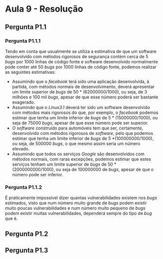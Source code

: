 # Aula 9 - Resolução

## Pergunta P1.1

### Pergunta P1.1.1

Tendo em conta que usualmente se utiliza a estimativa de que um software desenvolvido com métodos rigorosos de segurança contém cerca de 5 _bugs_ por 1000 linhas de código fonte e software desenvolvido normalmente pode conter até 50 _bugs_ por 1000 linhas de código fonte, podemos realizar as seguintes estimativas:
- Assumindo que o _facebook_ terá sido uma aplicação desenvolvida, à partida, com métodos normais de desenvolvimento, deverá apresentar um limite superior de _bugs_ de 50 * (62000000/1000), ou seja, de 3 milhões e 100 mil _bugs_, apesar de que esse número poderá ser bastante exagerado.
- Assumindo que o _Linux3.1_ deverá ter sido um software desenvolvido com métodos mais rigorosos do que, por exemplo, o _facebook_ podemos estimar que tenha um limite inferior de _bugs_ de 5 * (15000000/1000), ou seja de 75000 _bugs_, apesar de que esse número pode ser superior.
- O _software_ construído para automóveis tem que ser, certamente, desenvolvido com métodos rigorosos de _software_, pelo que podemos estimar que tenha um limite inferior de _bugs_ de 5 *(100000000/1000), ou seja, de 500000 _bugs_, o que mesmo assim seria um número elevado.
- Assumindo que todos os serviços _Google_ são desenvolvidos com métodos normais, com raras excepções, podemos estimar que estes serviços tenham um limite superior de _bugs_ de 50 * (2000000000/1000), ou seja de 100000000 de _bugs_, apesar de que o número pode ser inferior. 


### Pergunta P1.1.2

É praticamente impossível dizer quantas vulnerabilidades existem nos _bugs_ estimados, visto que num número muito grande de _bugs_ podem existir muito poucas vulnerabilidades e num número muito pequeno de _bugs_ podem existir muitas vulnerabilidades, dependerá sempre do tipo de _bug_ que é.

## Pergunta P1.2

## Pergunta P1.3